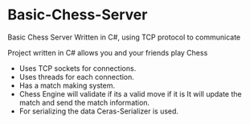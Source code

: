 # Basic-Chess-Server
Basic Chess Server Written in C#, using TCP protocol  to communicate 

Project written in C# allows you and your friends play Chess 
- Uses TCP sockets for connections.
- Uses threads for each connection.
- Has a match making system.
- Chess Engine will validate if its a valid move if it is It will update the match and send the match information. 
- For serializing the data Ceras-Serializer is used.
